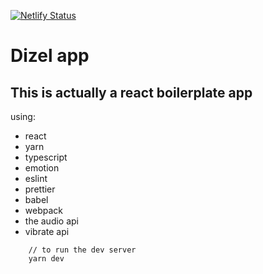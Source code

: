 [![Netlify Status](https://api.netlify.com/api/v1/badges/235878e6-b6ef-4634-a98b-3e7d0e3760bd/deploy-status)](https://app.netlify.com/sites/dizel/deploys)

# Dizel app

## This is actually a react boilerplate app

using:

-   react
-   yarn
-   typescript
-   emotion
-   eslint
-   prettier
-   babel
-   webpack
-   the audio api
-   vibrate api

```
    // to run the dev server
    yarn dev
```
